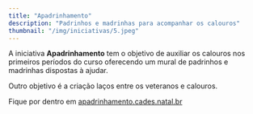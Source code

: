 ```yaml
---
title: "Apadrinhamento"
description: "Padrinhos e madrinhas para acompanhar os calouros"
thumbnail: "/img/iniciativas/5.jpeg"
---
```


A iniciativa **Apadrinhamento** tem o objetivo de auxiliar os calouros nos primeiros períodos do curso oferecendo um mural de padrinhos e madrinhas dispostas à ajudar.

Outro objetivo é a criação laços entre os veteranos e calouros.

Fique por dentro em [apadrinhamento.cades.natal.br](https://apadrinhamento.cades.natal.br)